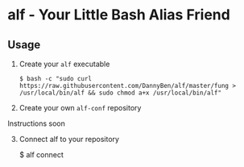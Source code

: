 alf - Your Little Bash Alias Friend
==================================================

Usage
--------------------------------------------------

1. Create your `alf` executable

    `$ bash -c "sudo curl https://raw.githubusercontent.com/DannyBen/alf/master/fung > /usr/local/bin/alf && sudo chmod a+x /usr/local/bin/alf"`

2. Create your own `alf-conf` repository

Instructions soon

3. Connect alf to your repository

    $ alf connect <your github user>
